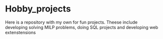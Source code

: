 # Hobby_projects
 Here is a repository with my own for fun projects. Theese include developing solving MILP problems, doing SQL projects and developing web extenstensions
